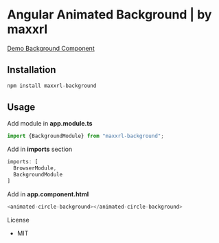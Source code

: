 # Angular Animated Background | by maxxrl
[Demo Background Component](https://maxxrl.github.io/background-demo/)

## Installation

```javascript
npm install maxxrl-background
```

## Usage
Add module in **app.module.ts**

```javascript
import {BackgroundModule} from "maxxrl-background";
```
Add in **imports** section

```javascript
imports: [
  BrowserModule,
  BackgroundModule
]
```
Add in **app.component.html**
```javascript
<animated-circle-background></animated-circle-background>
```

License
- MIT

